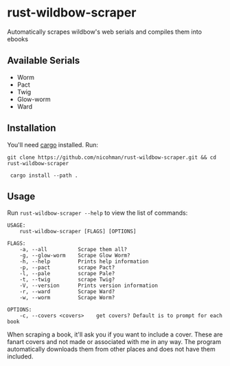 # rust-wildbow-scraper

Automatically scrapes wildbow's web serials and compiles them into ebooks

## Available Serials

- Worm
- Pact
- Twig
- Glow-worm
- Ward

## Installation

You'll need [cargo](https://github.com/rust-lang/cargo) installed. Run:

`git clone https://github.com/nicohman/rust-wildbow-scraper.git && cd rust-wildbow-scraper`

` cargo install --path .`

## Usage

Run `rust-wildbow-scraper --help` to view the list of commands: 

```
USAGE:
    rust-wildbow-scraper [FLAGS] [OPTIONS]

FLAGS:
    -a, --all          Scrape them all?
    -g, --glow-worm    Scrape Glow Worm?
    -h, --help         Prints help information
    -p, --pact         scrape Pact?
    -l, --pale         scrape Pale?
    -t, --twig         scrape Twig?
    -V, --version      Prints version information
    -r, --ward         Scrape Ward?
    -w, --worm         Scrape Worm?

OPTIONS:
    -c, --covers <covers>    get covers? Default is to prompt for each book
```

When scraping a book, it'll ask you if you want to include a cover. These are fanart covers and not made or associated with me in any way. The program automatically downloads them from other places and does not have them included.
